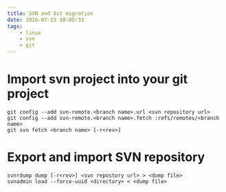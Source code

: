 ```yaml
---
title: SVN and Git migration
date: 2016-07-15 10:05:33
tags:
    - linux
    - svn
    - git
---
```

# Import svn project into your git project
```shell
git config --add svn-remote.<branch name>.url <svn repository url>
git config --add svn-remote.<branch name>.fetch :refs/remotes/<branch name>
git svn fetch <branch name> [-r<rev>]
```
# Export and import SVN repository
```shell
svnrdump dump [-r<rev>] <svn repostory url> > <dump file>
svnadmin load --force-uuid <directory> < <dump file>
```
<!-- more -->